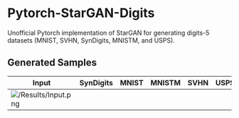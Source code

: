 # Pytorch-StarGAN-Digits
Unofficial Pytorch implementation of StarGAN for generating digits-5 datasets (MNIST, SVHN, SynDigits, MNISTM, and USPS).

## Generated Samples
Input | SynDigits | MNIST | MNISTM | SVHN | USPS
--- | --- | --- | --- | --- | ---
![/Results/Input.png]() | ![]() | ![]() | ![]() | ![]() | ![]()
